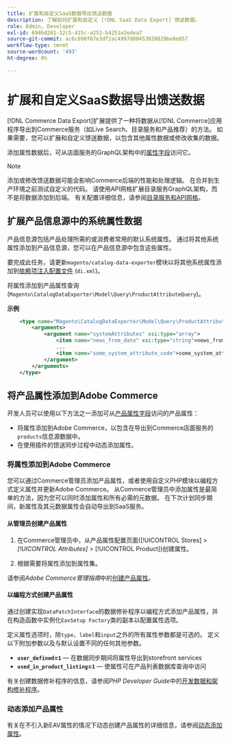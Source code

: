 ```yaml
---
title: 扩展和自定义SaaS数据导出馈送数据
description: 了解如何扩展和自定义 [!DNL SaaS Data Export] 馈送数据。
role: Admin, Developer
exl-id: 694bd281-12c5-415c-a251-b4251e2edea7
source-git-commit: ac6c690f87e3df2ac4997d80453028829be8e657
workflow-type: tm+mt
source-wordcount: '493'
ht-degree: 0%

---
```


# 扩展和自定义SaaS数据导出馈送数据

[!DNL Commerce Data Export]扩展提供了一种将数据从[!DNL Commerce]应用程序导出到Commerce服务（如Live Search、目录服务和产品推荐）的方法。 如果需要，您可以扩展和自定义馈送数据，以包含其他属性数据或修改收集的数据。

添加属性数据后，可从店面服务的GraphQL架构中的[属性字段](https://developer.adobe.com/commerce/services/graphql/catalog-service/products/#productviewattribute-type)访问它。

>[!NOTE]
>
>添加或修改馈送数据可能会影响Commerce后端的性能和处理逻辑。 在合并到生产环境之前测试自定义的代码。 请使用API网格扩展目录服务GraphQL架构，而不是将数据添加到后端。 有关配置详细信息，请参阅[目录服务和API网格](../catalog-service/mesh.md)。

## 扩展产品信息源中的系统属性数据

产品信息源包括产品处理所需的或消费者常用的默认系统属性。 通过将其他系统属性添加到产品信息源，您可以在产品信息源中包含这些属性。

要完成此任务，请更新`magento/catalog-data-exporter`模块以将其他系统属性添加到[依赖项注入配置文件](https://developer.adobe.com/commerce/php/development/build/dependency-injection-file/) (`di.xml`)。

将属性添加到产品属性查询(`Magento\CatalogDataExporter\Model\Query\ProductAttributeQuery`)。

**示例**

```xml
    <type name="Magento\CatalogDataExporter\Model\Query\ProductAttributeQuery">
        <arguments>
            <argument name="systemAttributes" xsi:type="array">
                <item name="news_from_date" xsi:type="string">news_from_date</item>
                ...
                <item name="some_system_attribute_code">some_system_attribute_code</item>
            </argument>
        </arguments>
    </type>
```

## 将产品属性添加到Adobe Commerce

开发人员可以使用以下方法之一添加可从[产品属性字段](https://developer.adobe.com/commerce/services/graphql/catalog-service/products/#output-fields)访问的产品属性：

- 将属性添加到Adobe Commerce，以包含在导出到Commerce店面服务的`products`信息源数据中。
- 在使用插件的馈送同步过程中动态添加属性。

### 将属性添加到Adobe Commerce

您可以通过Commerce管理员添加产品属性，或者使用自定义PHP模块以编程方式定义属性并更新Adobe Commerce。 从Commerce管理员中添加属性是最简单的方法，因为您可以同时添加属性和所有必需的元数据。 在下次计划同步期间，新属性及其元数据属性会自动导出到SaaS服务。

#### 从管理员创建产品属性

1. 在Commerce管理员中，从产品属性配置页面([!UICONTROL Stores] > *[!UICONTROL Attributes]* > [!UICONTROL Product])创建属性。

1. 根据需要将属性添加到属性集。

请参阅&#x200B;*Adobe Commerce管理指南*&#x200B;中的[创建产品属性](https://experienceleague.adobe.com/en/docs/commerce-admin/catalog/product-attributes/create/attribute-product-create)。

#### 以编程方式创建产品属性

通过创建实现`DataPatchInterface`的数据修补程序以编程方式添加产品属性，并在构造函数中实例化`EavSetup Factory`类的副本以配置属性选项。

定义属性选项时，除`type`、`label`和`input`之外的所有属性参数都是可选的。 定义以下附加参数以及与默认设置不同的任何其他参数。

- **`user_defined`=`1`** — 在数据同步期间将属性导出到storefront services
- **`used_in_product_listing`=`1`** — 使属性可在产品列表数据库查询中访问

有关创建数据修补程序的信息，请参阅&#x200B;*PHP Developer Guide*&#x200B;中的[开发数据和架构修补程序](https://developer.adobe.com/commerce/php/development/components/declarative-schema/patches/)。

### 动态添加产品属性

有关在不引入新EAV属性的情况下动态创建产品属性的详细信息，请参阅[动态添加属性](add-attribute-dynamically.md)。
